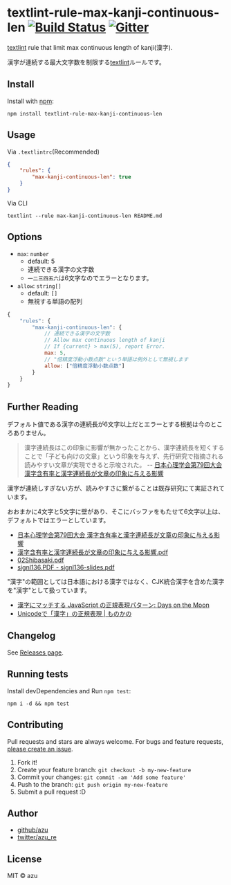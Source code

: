 # textlint-rule-max-kanji-continuous-len [![Build Status](https://travis-ci.org/textlint-ja/textlint-rule-max-kanji-continuous-len.svg?branch=master)](https://travis-ci.org/textlint-ja/textlint-rule-max-kanji-continuous-len) [![Gitter](https://badges.gitter.im/textlint-ja/textlint-ja.svg)](https://gitter.im/textlint-ja/textlint-ja)

[textlint](https://textlint.github.io/ "textlint") rule that limit max continuous length of kanji(漢字).

漢字が連続する最大文字数を制限する[textlint](https://textlint.github.io/ "textlint")ルールです。

## Install

Install with [npm](https://www.npmjs.com/):

    npm install textlint-rule-max-kanji-continuous-len

## Usage

Via `.textlintrc`(Recommended)


```json
{
    "rules": {
        "max-kanji-continuous-len": true
    }
}
```

Via CLI

```
textlint --rule max-kanji-continuous-len README.md
```

## Options

- `max`: `number`
    - default: 5
    - 連続できる漢字の文字数
    - `一二三四五六`は6文字なのでエラーとなります。
- `allow`: `string[]`
    - default: `[]`
    - 無視する単語の配列

```js
{
    "rules": {
        "max-kanji-continuous-len": {
            // 連続できる漢字の文字数
            // Allow max continuous length of kanji
            // If {current} > max(5), report Error.
            max: 5,
            // "倍精度浮動小数点数"という単語は例外として無視します
            allow: ["倍精度浮動小数点数"]
        }
    }
}
```

## Further Reading

デフォルト値である漢字の連続長が6文字以上だとエラーとする根拠は今のところありません。

> 漢字連続長はこの印象に影響が無かったことから、漢字連続長を短くすることで「子ども向けの文章」という印象を与えず、先行研究で指摘される読みやすい文章が実現できると示唆された。
> -- [日本心理学会第79回大会 漢字含有率と漢字連続長が文章の印象に与える影響](http://www.myschedule.jp/jpa2015/search/detail_program/id:602)

漢字が連続しすぎない方が、読みやすさに繋がることは既存研究にて実証されています。

おおまかに4文字と5文字に壁があり、そこにバッファをもたせて6文字以上は、デフォルトではエラーとしています。

- [日本心理学会第79回大会 漢字含有率と漢字連続長が文章の印象に与える影響](http://www.myschedule.jp/jpa2015/search/detail_program/id:602)
- [漢字含有率と漢字連続長が文章の印象に与える影響.pdf](http://www.myschedule.jp/jpa2015/img/figure/90737.pdf)
- [02Shibasaki.pdf](http://www.jels.info/REPL/02/02Shibasaki.pdf)
- [signl136.PDF - signl136-slides.pdf](http://www.nori.jp/publications/SIGNL136/signl136-slides.pdf)

"漢字"の範囲としては日本語における漢字ではなく、CJK統合漢字を含めた漢字を"漢字"として扱っています。

- [漢字にマッチする JavaScript の正規表現パターン: Days on the Moon](http://nanto.asablo.jp/blog/2015/12/31/7966713)
- [Unicodeで「漢字」の正規表現 | ものかの](http://tama-san.com/kanji-regex/)

## Changelog

See [Releases page](https://github.com/textlint-ja/textlint-rule-max-kanji-continuous-len/releases).

## Running tests

Install devDependencies and Run `npm test`:

    npm i -d && npm test

## Contributing

Pull requests and stars are always welcome.
For bugs and feature requests, [please create an issue](https://github.com/textlint-ja/textlint-rule-max-kanji-continuous-len/issues).

1. Fork it!
2. Create your feature branch: `git checkout -b my-new-feature`
3. Commit your changes: `git commit -am 'Add some feature'`
4. Push to the branch: `git push origin my-new-feature`
5. Submit a pull request :D

## Author

- [github/azu](https://github.com/azu)
- [twitter/azu_re](http://twitter.com/azu_re)

## License

MIT © azu
